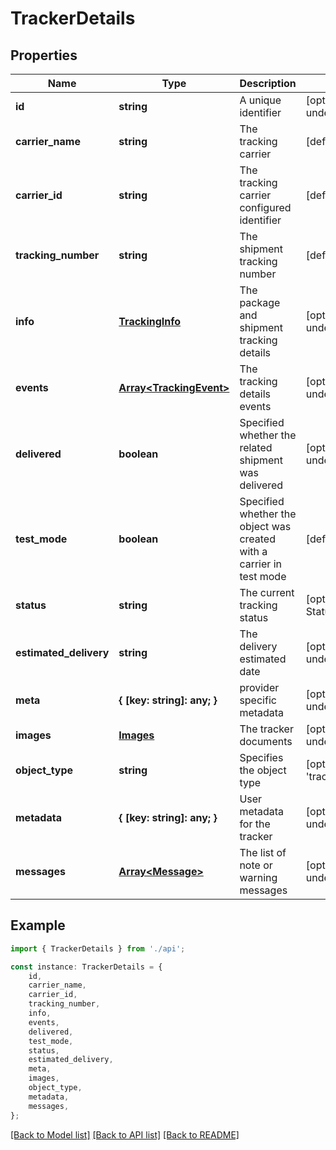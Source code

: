# TrackerDetails


## Properties

Name | Type | Description | Notes
------------ | ------------- | ------------- | -------------
**id** | **string** | A unique identifier | [optional] [default to undefined]
**carrier_name** | **string** | The tracking carrier | [default to undefined]
**carrier_id** | **string** | The tracking carrier configured identifier | [default to undefined]
**tracking_number** | **string** | The shipment tracking number | [default to undefined]
**info** | [**TrackingInfo**](TrackingInfo.md) | The package and shipment tracking details | [optional] [default to undefined]
**events** | [**Array&lt;TrackingEvent&gt;**](TrackingEvent.md) | The tracking details events | [optional] [default to undefined]
**delivered** | **boolean** | Specified whether the related shipment was delivered | [optional] [default to undefined]
**test_mode** | **boolean** | Specified whether the object was created with a carrier in test mode | [default to undefined]
**status** | **string** | The current tracking status | [optional] [default to StatusEnum_Pending]
**estimated_delivery** | **string** | The delivery estimated date | [optional] [default to undefined]
**meta** | **{ [key: string]: any; }** | provider specific metadata | [optional] [default to undefined]
**images** | [**Images**](Images.md) | The tracker documents | [optional] [default to undefined]
**object_type** | **string** | Specifies the object type | [optional] [default to 'tracker']
**metadata** | **{ [key: string]: any; }** | User metadata for the tracker | [optional] [default to undefined]
**messages** | [**Array&lt;Message&gt;**](Message.md) | The list of note or warning messages | [optional] [default to undefined]

## Example

```typescript
import { TrackerDetails } from './api';

const instance: TrackerDetails = {
    id,
    carrier_name,
    carrier_id,
    tracking_number,
    info,
    events,
    delivered,
    test_mode,
    status,
    estimated_delivery,
    meta,
    images,
    object_type,
    metadata,
    messages,
};
```

[[Back to Model list]](../README.md#documentation-for-models) [[Back to API list]](../README.md#documentation-for-api-endpoints) [[Back to README]](../README.md)
